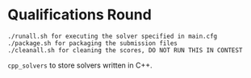 # Qualifications Round 

```
./runall.sh for executing the solver specified in main.cfg
./package.sh for packaging the submission files
./cleanall.sh for cleaning the scores, DO NOT RUN THIS IN CONTEST 
```

`cpp_solvers` to store solvers written in C++. 